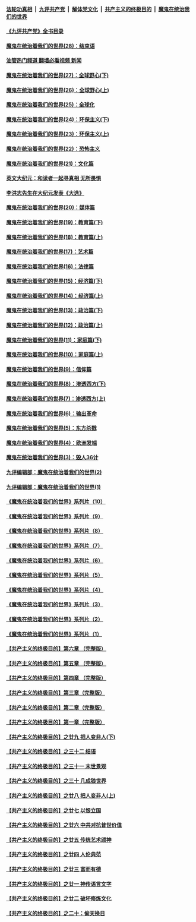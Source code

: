 ####  [法轮功真相](../../../../basic/blob/master/README.md?t=04222331) &nbsp;|&nbsp; [九评共产党](../../../../9ping.md/blob/master/README.md?t=04222331) &nbsp;|&nbsp; [解体党文化](../../../../jtdwh.md/blob/master/README.md?t=04222331)  &nbsp;|&nbsp; [共产主义的终极目的](../../../../gczydzjmd.md/blob/master/README.md?t=04222331) &nbsp;|&nbsp; [魔鬼在统治我们的世界](../../../../mgztzwmdsj.md/blob/master/README.md?t=04222331) 

#### [《九评共产党》全书目录](../pages/nsc422/n13708085.md?t=04222331) 

#### [魔鬼在统治着我们的世界(28)：结束语](../pages/nsc422/n10936246.md?t=04222331) 

#### [油管热门频道 翻墙必看视频 新闻](http://78.141.244.201:81/youtube.html?04222331)

#### [魔鬼在统治着我们的世界(27)：全球野心(下)](../pages/nsc422/n10928319.md?t=04222331) 

#### [魔鬼在统治着我们的世界(26)：全球野心(上)](../pages/nsc422/n10900318.md?t=04222331) 

#### [魔鬼在统治着我们的世界(25)：全球化](../pages/nsc422/n10788205.md?t=04222331) 

#### [魔鬼在统治着我们的世界(24)：环保主义(下)](../pages/nsc422/n10695307.md?t=04222331) 

#### [魔鬼在统治着我们的世界(23)：环保主义(上)](../pages/nsc422/n10688613.md?t=04222331) 

#### [魔鬼在统治着我们的世界(22)：恐怖主义](../pages/nsc422/n10614727.md?t=04222331) 

#### [魔鬼在统治着我们的世界(21)：文化篇](../pages/nsc422/n10597706.md?t=04222331) 

#### [英文大纪元：和读者一起寻真相 无所畏惧](../pages/nsc422/n12542027.md?t=04222331) 

#### [李洪志先生在大纪元发表《大选》](../pages/nsc422/n12534746.md?t=04222331) 

#### [魔鬼在统治着我们的世界(20)：媒体篇](../pages/nsc422/n10586579.md?t=04222331) 

#### [魔鬼在统治着我们的世界(19)：教育篇(下)](../pages/nsc422/n10564808.md?t=04222331) 

#### [魔鬼在统治着我们的世界(18)：教育篇(上)](../pages/nsc422/n10526970.md?t=04222331) 

#### [魔鬼在统治着我们的世界(17)：艺术篇](../pages/nsc422/n10499093.md?t=04222331) 

#### [魔鬼在统治着我们的世界(16)：法律篇](../pages/nsc422/n10485969.md?t=04222331) 

#### [魔鬼在统治着我们的世界(15)：经济篇(下)](../pages/nsc422/n10469975.md?t=04222331) 

#### [魔鬼在统治着我们的世界(14)：经济篇(上)](../pages/nsc422/n10457370.md?t=04222331) 

#### [魔鬼在统治着我们的世界(13)：政治篇(下)](../pages/nsc422/n10448270.md?t=04222331) 

#### [魔鬼在统治着我们的世界(12)：政治篇(上)](../pages/nsc422/n10444576.md?t=04222331) 

#### [魔鬼在统治着我们的世界(11)：家庭篇(下)](../pages/nsc422/n10440961.md?t=04222331) 

#### [魔鬼在统治着我们的世界(10)：家庭篇(上)](../pages/nsc422/n10435448.md?t=04222331) 

#### [魔鬼在统治着我们的世界(9)：信仰篇](../pages/nsc422/n10432159.md?t=04222331) 

#### [魔鬼在统治着我们的世界(8)：渗透西方(下)](../pages/nsc422/n10429603.md?t=04222331) 

#### [魔鬼在统治着我们的世界(7)：渗透西方(上)](../pages/nsc422/n10426013.md?t=04222331) 

#### [魔鬼在统治着我们的世界(6)：输出革命](../pages/nsc422/n10421536.md?t=04222331) 

#### [魔鬼在统治着我们的世界(5)：东方杀戮](../pages/nsc422/n10417707.md?t=04222331) 

#### [魔鬼在统治着我们的世界(4)：欧洲发端](../pages/nsc422/n10414890.md?t=04222331) 

#### [魔鬼在统治着我们的世界(3)：毁人36计](../pages/nsc422/n10411583.md?t=04222331) 

#### [九评编辑部：魔鬼在统治着我们的世界(2)](../pages/nsc422/n10410036.md?t=04222331) 

#### [九评编辑部：魔鬼在统治着我们的世界(1)](../pages/nsc422/n10406825.md?t=04222331) 

#### [《魔鬼在统治着我们的世界》系列片（10）](../pages/nsc422/n12292670.md?t=04222331) 

#### [《魔鬼在统治着我们的世界》系列片（9）](../pages/nsc422/n12290859.md?t=04222331) 

#### [《魔鬼在统治着我们的世界》系列片（8）](../pages/nsc422/n12287445.md?t=04222331) 

#### [《魔鬼在统治着我们的世界》系列片（7）](../pages/nsc422/n12283425.md?t=04222331) 

#### [《魔鬼在统治着我们的世界》系列片（6）](../pages/nsc422/n12282314.md?t=04222331) 

#### [《魔鬼在统治着我们的世界》系列片（5）](../pages/nsc422/n12281419.md?t=04222331) 

#### [《魔鬼在统治着我们的世界》系列片（4）](../pages/nsc422/n12274024.md?t=04222331) 

#### [《魔鬼在统治着我们的世界》系列片（3）](../pages/nsc422/n12271322.md?t=04222331) 

#### [《魔鬼在统治着我们的世界》系列片（2）](../pages/nsc422/n12269049.md?t=04222331) 

#### [《魔鬼在统治着我们的世界》系列片（1）](../pages/nsc422/n12267575.md?t=04222331) 

#### [【共产主义的终极目的】第六章 （完整版）](../pages/nsc422/n11428913.md?t=04222331) 

#### [【共产主义的终极目的】第五章 （完整版）](../pages/nsc422/n11428912.md?t=04222331) 

#### [【共产主义的终极目的】第四章 （完整版）](../pages/nsc422/n11428907.md?t=04222331) 

#### [【共产主义的终极目的】第三章（完整版）](../pages/nsc422/n11428848.md?t=04222331) 

#### [【共产主义的终极目的】第二章（完整版）](../pages/nsc422/n11428831.md?t=04222331) 

#### [【共产主义的终极目的】第一章（完整版）](../pages/nsc422/n11417651.md?t=04222331) 

#### [【共产主义的终极目的】之廿九 把人变非人(下)](../pages/nsc422/n11344140.md?t=04222331) 

#### [【共产主义的终极目的】之三十二 结语](../pages/nsc422/n11360535.md?t=04222331) 

#### [【共产主义的终极目的】之三十一 末世景观](../pages/nsc422/n11351129.md?t=04222331) 

#### [【共产主义的终极目的】之三十 几成狼世界](../pages/nsc422/n11348280.md?t=04222331) 

#### [【共产主义的终极目的】之廿八 把人变非人(上)](../pages/nsc422/n11340492.md?t=04222331) 

#### [【共产主义的终极目的】之廿七 以恨立国](../pages/nsc422/n11336944.md?t=04222331) 

#### [【共产主义的终极目的】之廿六 中共对抗普世价值](../pages/nsc422/n11324785.md?t=04222331) 

#### [【共产主义的终极目的】之廿五 传统艺术颂神](../pages/nsc422/n11296396.md?t=04222331) 

#### [【共产主义的终极目的】之廿四 人伦典范](../pages/nsc422/n11296397.md?t=04222331) 

#### [【共产主义的终极目的】之廿三 富而有德](../pages/nsc422/n11283598.md?t=04222331) 

#### [【共产主义的终极目的】之廿一 神传语言文字](../pages/nsc422/n11263265.md?t=04222331) 

#### [【共产主义的终极目的】之廿二 破坏修炼文化](../pages/nsc422/n11245728.md?t=04222331) 

#### [【共产主义的终极目的】之二十：偷天换日](../pages/nsc422/n11238846.md?t=04222331) 

<img src='http://gfw-breaker.win/goodnews/indexes/nsc422.md' width='0px' height='0px'/>
